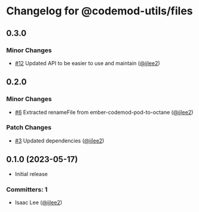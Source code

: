 # Changelog for @codemod-utils/files

## 0.3.0

### Minor Changes

- [#12](https://github.com/ijlee2/codemod-utils/pull/12) Updated API to be easier to use and maintain ([@ijlee2](https://github.com/ijlee2))

## 0.2.0

### Minor Changes

- [#6](https://github.com/ijlee2/codemod-utils/pull/6) Extracted renameFile from ember-codemod-pod-to-octane ([@ijlee2](https://github.com/ijlee2))

### Patch Changes

- [#3](https://github.com/ijlee2/codemod-utils/pull/3) Updated dependencies ([@ijlee2](https://github.com/ijlee2))

## 0.1.0 (2023-05-17)

- Initial release

### Committers: 1

- Isaac Lee ([@ijlee2](https://github.com/ijlee2))
